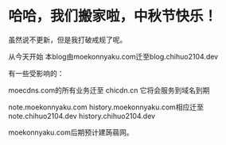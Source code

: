 哈哈，我们搬家啦，中秋节快乐！
===============

虽然说不更新，但是我打破戒规了呢。

从今天开始 本blog由moekonnyaku.com迁至blog.chihuo2104.dev

有一些受影响的：

moecdns.com的所有业务迁至 chicdn.cn 它将会服务到域名到期

note.moekonnyaku.com history.moekonnyaku.com相应迁至note.chihuo2104.dev history.chihuo2104.dev

moekonnyaku.com后期预计建蒟蒻网。